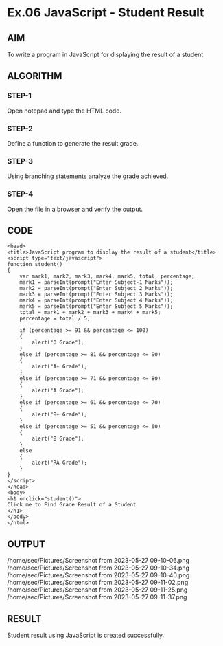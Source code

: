# Ex.06 JavaScript - Student Result
## AIM
  To write a program in JavaScript for displaying the result of a student.

## ALGORITHM
### STEP-1
  Open notepad and type the HTML code.

### STEP-2
  Define a function to generate the result grade.

### STEP-3
  Using branching statements analyze the grade achieved.

### STEP-4
  Open the file in a browser and verify the output.
  
## CODE
```
<head>
<title>JavaScript program to display the result of a student</title>
<script type="text/javascript">
function student()
{
    var mark1, mark2, mark3, mark4, mark5, total, percentage;
    mark1 = parseInt(prompt("Enter Subject-1 Marks"));
    mark2 = parseInt(prompt("Enter Subject 2 Marks"));
    mark3 = parseInt(prompt("Enter Subject 3 Marks"));
    mark4 = parseInt(prompt("Enter Subject 4 Marks"));
    mark5 = parseInt(prompt("Enter Subject 5 Marks"));
    total = mark1 + mark2 + mark3 + mark4 + mark5;
    percentage = total / 5;

    if (percentage >= 91 && percentage <= 100)
    {
        alert("O Grade");
    }
    else if (percentage >= 81 && percentage <= 90)
    {
        alert("A+ Grade");
    }
    else if (percentage >= 71 && percentage <= 80)
    {
        alert("A Grade");
    }
    else if (percentage >= 61 && percentage <= 70)
    {
        alert("B+ Grade");
    }
    else if (percentage >= 51 && percentage <= 60)
    {
        alert("B Grade"); 
    }
    else
    {
        alert("RA Grade");
    }
}
</script>
</head>
<body>
<h1 onclick="student()">
Click me to Find Grade Result of a Student
</h1>
</body>
</html>
  ```

## OUTPUT
/home/sec/Pictures/Screenshot from 2023-05-27 09-10-06.png
/home/sec/Pictures/Screenshot from 2023-05-27 09-10-34.png
/home/sec/Pictures/Screenshot from 2023-05-27 09-10-40.png
/home/sec/Pictures/Screenshot from 2023-05-27 09-11-02.png
/home/sec/Pictures/Screenshot from 2023-05-27 09-11-25.png
/home/sec/Pictures/Screenshot from 2023-05-27 09-11-37.png
## RESULT
  Student result using JavaScript is created successfully.
